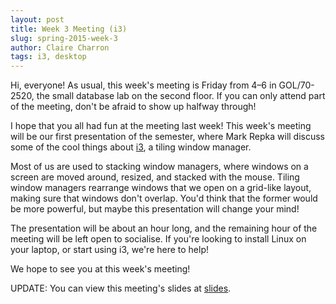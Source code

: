 ```yaml
---
layout: post
title: Week 3 Meeting (i3)
slug: spring-2015-week-3
author: Claire Charron
tags: i3, desktop
---
```


Hi, everyone! As usual, this week's meeting is Friday from 4–6 in GOL/70-2520, the small database lab on the second floor. If you can only attend part of the meeting, don't be afraid to show up halfway through!

I hope that you all had fun at the meeting last week! This week's meeting will be our first presentation of the semester, where Mark Repka will discuss some of the cool things about [i3](https://i3wm.org), a tiling window manager.

Most of us are used to stacking window managers, where windows on a screen are moved around, resized, and stacked with the mouse. Tiling window managers rearrange windows that we open on a grid-like layout, making sure that windows don't overlap. You'd think that the former would be more powerful, but maybe this presentation will change your mind!

The presentation will be about an hour long, and the remaining hour of the meeting will be left open to socialise. If you're looking to install Linux on your laptop, or start using i3, we're here to help!

We hope to see you at this week's meeting!

UPDATE: You can view this meeting's slides at [slides](/slides/spring-2015-week-3.pdf).
